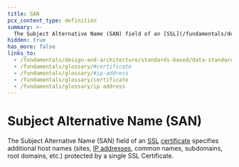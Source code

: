 ```yaml
---
title: SAN
pcx_content_type: definition
summary: >-
  The Subject Alternative Name (SAN) field of an [SSL](/fundamentals/design-and-architecture/standards-based/data-standards/ssl) [certificate](/fundamentals/glossary/#certificate) specifies additional host names (sites, [IP addresses](/fundamentals/glossary/#ip-address), common names, subdomains, root domains, etc.) protected by a single SSL Certificate.
hidden: true
has_more: false
links_to:
  - /fundamentals/design-and-architecture/standards-based/data-standards/ssl
  - /fundamentals/glossary/#certificate
  - /fundamentals/glossary/#ip-address
  - /fundamentals/glossary/certificate
  - /fundamentals/glossary/ip-address
---
```


# Subject Alternative Name (SAN)

The Subject Alternative Name (SAN) field of an [SSL](/fundamentals/design-and-architecture/standards-based/data-standards/ssl) [certificate](/fundamentals/glossary/certificate) specifies additional host names (sites, [IP addresses](/fundamentals/glossary/ip-address), common names, subdomains, root domains, etc.) protected by a single SSL Certificate.
